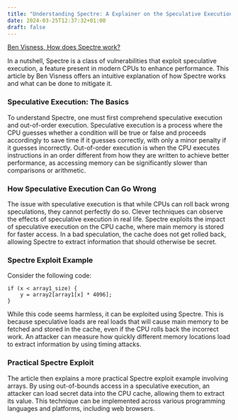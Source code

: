 ```yaml
---
title: "Understanding Spectre: A Explainer on the Speculative Execution Vulnerability"
date: 2024-03-25T12:37:32+01:00
draft: false
---
```


[Ben Visness, How does Spectre work?](https://bvisness.me/spectre/)


In a nutshell, Spectre is a class of vulnerabilities that exploit speculative execution, a feature present in modern CPUs to enhance performance. This article by Ben Visness offers an intuitive explanation of how Spectre works and what can be done to mitigate it.

### Speculative Execution: The Basics

To understand Spectre, one must first comprehend speculative execution and out-of-order execution. Speculative execution is a process where the CPU guesses whether a condition will be true or false and proceeds accordingly to save time if it guesses correctly, with only a minor penalty if it guesses incorrectly. Out-of-order execution is when the CPU executes instructions in an order different from how they are written to achieve better performance, as accessing memory can be significantly slower than comparisons or arithmetic.

### How Speculative Execution Can Go Wrong

The issue with speculative execution is that while CPUs can roll back wrong speculations, they cannot perfectly do so. Clever techniques can observe the effects of speculative execution in real life. Spectre exploits the impact of speculative execution on the CPU cache, where main memory is stored for faster access. In a bad speculation, the cache does not get rolled back, allowing Spectre to extract information that should otherwise be secret.

### Spectre Exploit Example

Consider the following code:

	if (x < array1_size) {
		y = array2[array1[x] * 4096];
	}

While this code seems harmless, it can be exploited using Spectre. This is because speculative loads are real loads that will cause main memory to be fetched and stored in the cache, even if the CPU rolls back the incorrect work. An attacker can measure how quickly different memory locations load to extract information by using timing attacks.

### Practical Spectre Exploit

The article then explains a more practical Spectre exploit example involving arrays. By using out-of-bounds access in a speculative execution, an attacker can load secret data into the CPU cache, allowing them to extract its value. This technique can be implemented across various programming languages and platforms, including web browsers.
